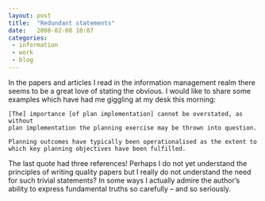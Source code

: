 ```yaml
---
layout: post
title:  "Redundant statements"
date:   2008-02-08 10:07
categories:
 - information
 - work
 - blog
---
```


In the papers and articles I read in the information management realm there
seems to be a great love of stating the obvious. I would like to share some
examples which have had me giggling at my desk this morning:

    [The] importance [of plan implementation] cannot be overstated, as without
    plan implementation the planning exercise may be thrown into question.

    Planning outcomes have typically been operationalised as the extent to
    which key planning objectives have been fulfilled.

The last quote had three references! Perhaps I do not yet understand the
principles of writing quality papers but I really do not understand the need
for such trivial statements? In some ways I actually admire the author’s
ability to express fundamental truths so carefully – and so seriously.
